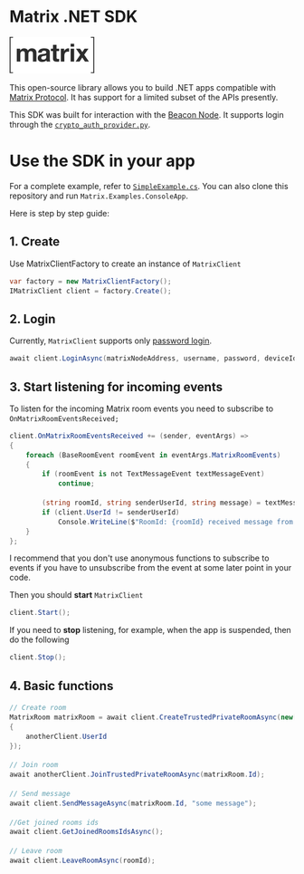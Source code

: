# **Matrix .NET SDK**
![matrix-logo](matrix-logo.svg)

This open-source library allows you to build .NET apps compatible with [Matrix Protocol](http://www.matrix.org).
It has support for a limited subset of the APIs presently. 

This SDK was built for interaction with the [Beacon Node](https://github.com/airgap-it/beacon-node). It supports login through the [`crypto_auth_provider.py`](https://github.com/airgap-it/beacon-node/blob/master/docker/crypto_auth_provider.py).  


# Use the SDK in your app
For a complete example, refer to [`SimpleExample.cs`](https://github.com/baking-bad/beacon-dotnet-sdk/blob/main/matrix-dotnet-sdk/Matrix.Examples.ConsoleApp/SimpleExample.cs).
You can also clone this repository and run `Matrix.Examples.ConsoleApp`.

Here is step by step guide:

## 1. Create 
Use MatrixClientFactory to create an instance of `MatrixClient`
```cs
var factory = new MatrixClientFactory();
IMatrixClient client = factory.Create();
```

## 2. Login
Currently, `MatrixClient` supports only [password login](https://spec.matrix.org/v1.1/client-server-api/#password-based).

```cs
await client.LoginAsync(matrixNodeAddress, username, password, deviceId);
```

## 3. Start listening for incoming events
To listen for the incoming Matrix room events you need to subscribe to `OnMatrixRoomEventsReceived;`

```cs
client.OnMatrixRoomEventsReceived += (sender, eventArgs) =>
{
    foreach (BaseRoomEvent roomEvent in eventArgs.MatrixRoomEvents)
    {
        if (roomEvent is not TextMessageEvent textMessageEvent)
            continue;

        (string roomId, string senderUserId, string message) = textMessageEvent;
        if (client.UserId != senderUserId)
            Console.WriteLine($"RoomId: {roomId} received message from {senderUserId}: {message}.");
    }
};
```

I recommend that you don't use anonymous functions to subscribe to events if you have to unsubscribe from the event at some later point in your code.

Then you should **start** `MatrixClient`
```cs
client.Start();
```
If you need to **stop** listening, for example, when the app is suspended, then do the following
```cs
client.Stop();
```
## 4. Basic functions

```cs
// Create room
MatrixRoom matrixRoom = await client.CreateTrustedPrivateRoomAsync(new[]
{
    anotherClient.UserId
});

// Join room
await anotherClient.JoinTrustedPrivateRoomAsync(matrixRoom.Id);

// Send message
await client.SendMessageAsync(matrixRoom.Id, "some message");

//Get joined rooms ids
await client.GetJoinedRoomsIdsAsync();

// Leave room
await client.LeaveRoomAsync(roomId);
```